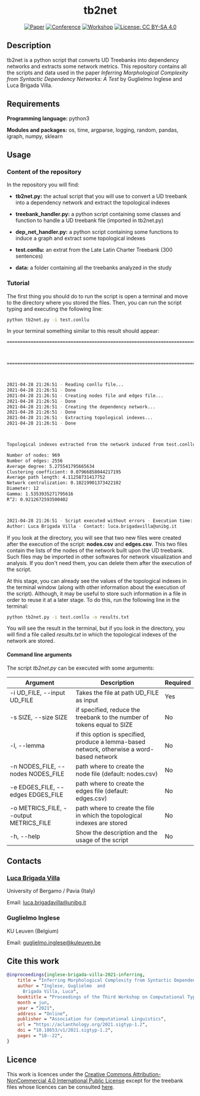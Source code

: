 <div align="center">

# tb2net

[![Paper](http://img.shields.io/badge/paper-ACL--anthology-B31B1B.svg)](https://aclanthology.org/2021.sigtyp-1.2/)
[![Conference](https://img.shields.io/badge/conference-NAACL--2021-blue.svg)](https://2021.naacl.org/)
[![Workshop](https://img.shields.io/badge/workshop-SIGTYP--2021-orange.svg)](https://sigtyp.github.io/workshop.html)
[![License: CC BY-SA 4.0](https://img.shields.io/badge/License-CC%20BY--SA%204.0-lightgrey.svg)](https://creativecommons.org/licenses/by-sa/4.0/)

</div>

## Description

tb2net is a python script that converts UD Treebanks into dependency networks and extracts some network metrics. This repository
contains all the scripts and data used in the paper *Inferring Morphological Complexity from Syntactic Dependency Networks: A Test* by
Guglielmo Inglese and Luca Brigada Villa.

## Requirements

**Programming language:** python3

**Modules and packages:** os, time, argparse, logging, random, pandas, igraph, numpy, sklearn

## Usage

### Content of the repository

In the repository you will find:

* **tb2net.py:** the actual script that you will use to convert a UD treebank into a dependency network and extract the topological indexes

* **treebank_handler.py:** a python script containing some classes and function to handle a UD treebank file (imported in tb2net.py)

* **dep_net_handler.py:** a python script containing some functions to induce a graph and extract some topological indexes

* **test.conllu:** an extrat from the Late Latin Charter Treebank (300 sentences)

* **data:** a folder containing all the treebanks analyzed in the study

### Tutorial

The first thing you should do to run the script is open a terminal and move to the directory where you stored the files. Then, you can run the script typing and executing the following line:

```bash
python tb2net.py -i test.conllu
```

In your terminal something similar to this result should appear:

```bash
======================================================================================================================================================

                                                                        tb2net                                                                        

======================================================================================================================================================



2021-04-28 21:26:51 - Reading conllu file...
2021-04-28 21:26:51 - Done
2021-04-28 21:26:51 - Creating nodes file and edges file...
2021-04-28 21:26:51 - Done
2021-04-28 21:26:51 - Creating the dependency network...
2021-04-28 21:26:51 - Done
2021-04-28 21:26:51 - Extracting topological indexes...
2021-04-28 21:26:51 - Done



Topological indexes extracted from the network induced from test.conllu:

Number of nodes: 969
Number of edges: 2556
Average degree: 5.275541795665634
Clustering coefficient: 0.07966858044217195
Average path length: 4.11258731417752
Network centralization: 0.10219901373422102
Diameter: 12
Gamma: 1.5353935271795616
R^2: 0.9212672593500402



2021-04-28 21:26:51 - Script executed without errors - Execution time: 0.52 seconds
Author: Luca Brigada Villa - Contact: luca.brigadavilla@unibg.it
```

If you look at the directory, you will see that two new files were created after the execution of the script: **nodes.csv** and **edges.csv**. This two files contain the lists of the nodes of the network built upon the UD treebank. Such files may be imported in other softwares for network visualization and analysis. If you don't need them, you can delete them after the execution of the script.

At this stage, you can already see the values of the topological indexes in the terminal window (along with other information about the execution of the script). Although, it may be useful to store such information in a file in order to reuse it at a later stage. To do this, run the following line in the terminal:

```bash
python tb2net.py -i test.conllu -o results.txt
```

You will see the result in the terminal, but if you look in the directory, you will find a file called _results.txt_ in which the topological indexes of the network are stored.

#### Command line arguments

The script _tb2net.py_ can be executed with some arguments:

Argument | Description | Required
-------- | ----------- | --------
-i UD\_FILE, --input UD\_FILE | Takes the file at path UD\_FILE as input | Yes
-s SIZE, --size SIZE | if specified, reduce the treebank to the number of tokens equal to SIZE | No
-l, --lemma | if this option is specified, produce a lemma-based network, otherwise a word-based network | No
-n NODES\_FILE, --nodes NODES\_FILE | path where to create the node file (default: nodes.csv) | No
-e EDGES\_FILE, --edges EDGES\_FILE | path where to create the edges file (default: edges.csv) | No
-o METRICS\_FILE, --output METRICS\_FILE | path where to create the file in which the topological indexes are stored | No
-h, --help | Show the description and the usage of the script | No


## Contacts

### [Luca Brigada Villa](bavagliladri.github.io)

University of Bergamo / Pavia (Italy)

Email: luca.brigadavilla@unibg.it

### Guglielmo Inglese

KU Leuven (Belgium)

Email: guglielmo.inglese@kuleuven.be

## Cite this work
```bibtex
@inproceedings{inglese-brigada-villa-2021-inferring,
    title = "Inferring Morphological Complexity from Syntactic Dependency Networks: A Test",
    author = "Inglese, Guglielmo  and
      Brigada Villa, Luca",
    booktitle = "Proceedings of the Third Workshop on Computational Typology and Multilingual NLP",
    month = jun,
    year = "2021",
    address = "Online",
    publisher = "Association for Computational Linguistics",
    url = "https://aclanthology.org/2021.sigtyp-1.2",
    doi = "10.18653/v1/2021.sigtyp-1.2",
    pages = "10--22",
}
```

## Licence

This work is licences under the [Creative Commons Attribution-NonCommercial 4.0 International Public License](https://creativecommons.org/licenses/by-sa/4.0/legalcode)
except for the treebank files whose licences can be consulted [here](https://universaldependencies.org/).
